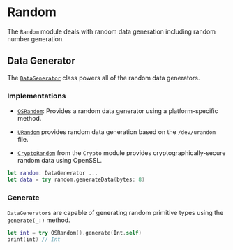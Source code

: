 # Random

The `Random` module deals with random data generation including random number generation.

## Data Generator

The [`DataGenerator`]() class powers all of the random data generators.

### Implementations

- [`OSRandom`](https://api.vapor.codes/crypto/latest/Random/Classes/OSRandom.html): Provides a random data generator using a platform-specific method.


- [`URandom`](https://api.vapor.codes/crypto/latest/Random/Classes/URandom.html) provides random data generation based on the `/dev/urandom` file.


- [`CryptoRandom`](https://api.vapor.codes/crypto/latest/Crypto/Classes/CryptoRandom.html) from the `Crypto` module provides cryptographically-secure random data using OpenSSL.


```swift
let random: DataGenerator ...
let data = try random.generateData(bytes: 8)
```

### Generate

`DataGenerator`s are capable of generating random primitive types using the `generate(_:)` method.

```swift
let int = try OSRandom().generate(Int.self)
print(int) // Int
```
